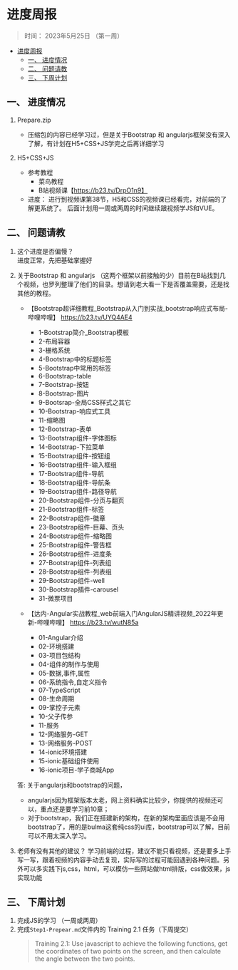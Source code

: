# 进度周报
> 时间： 2023年5月25日 （第一周）


<!-- @import "[TOC]" {cmd="toc" depthFrom=1 depthTo=6 orderedList=false} -->

<!-- code_chunk_output -->

- [进度周报](#进度周报)
  - [一、 进度情况](#一--进度情况)
  - [二、 问题请教](#二--问题请教)
  - [三、 下周计划](#三--下周计划)

<!-- /code_chunk_output -->


## 一、 进度情况
1.  Prepare.zip
    + 压缩包的内容已经学习过，但是关于Bootstrap 和 angularjs框架没有深入了解，有计划在H5+CSS+JS学完之后再详细学习

2.  H5+CSS+JS
    + 参考教程
        + 菜鸟教程
        + B站视频课【https://b23.tv/DrpO1n9】
    + 进度：
        进行到视频课第38节，H5和CSS的视频课已经看完，对前端的了解更系统了。 后面计划用一周或两周的时间继续跟视频学JS和VUE。


## 二、 问题请教
1. 这个进度是否偏慢？  
    进度正常，先把基础掌握好

2. 关于Bootstrap 和 angularjs
    （这两个框架以前接触的少）目前在B站找到几个视频，也罗列整理了他们的目录。想请到老大看一下是否覆盖需要，还是找其他的教程。
    + 【Bootstrap超详细教程_Bootstrap从入门到实战_bootstrap响应式布局-哔哩哔哩】 https://b23.tv/UYQ4AE4
        - 1-Bootstrap简介_Bootstrap模板
        - 2-布局容器
        - 3-栅格系统
        - 4-Bootstrap中的标题标签
        - 5-Bootstrap中常用的标签
        - 6-Bootstrap-table
        - 7-Bootstrap-按钮
        - 8-Bootstrap-图片
        - 9-Bootsrap-全局CSS样式之其它
        - 10-Bootstrap-响应式工具
        - 11-缩略图
        - 12-Bootstrap-表单
        - 13-Bootstrap组件-字体图标
        - 14-Bootstrap-下拉菜单
        - 15-Bootstrap组件-按钮组
        - 16-Bootstrap组件-输入框组
        - 17-Bootstrap组件-导航
        - 18-Bootstrap组件-导航条
        - 19-Bootstrap组件-路径导航
        - 20-Bootstrap组件-分页与翻页
        - 21-Bootstrap组件-标签
        - 22-Bootstrap组件-徽章
        - 23-Bootstrap组件-巨幕、页头
        - 24-Bootstrap组件-缩略图
        - 25-Bootstrap组件-警告框
        - 26-Bootstrap组件-进度条
        - 27-Bootstrap组件-列表组
        - 28-Bootstrap组件-列表组
        - 29-Bootstrap组件-well
        - 30-Bootstrap插件-carousel
        - 31-微票项目
    
    + 【达内-Angular实战教程_web前端入门AngularJS精讲视频_2022年更新-哔哩哔哩】 https://b23.tv/wutN85a
        - 01-Angular介绍
        - 02-环境搭建
        - 03-项目包结构
        - 04-组件的制作与使用
        - 05-数据,事件,属性
        - 06-系统指令,自定义指令
        - 07-TypeScript
        - 08-生命周期
        - 09-掌控子元素
        - 10-父子传参
        - 11-服务
        - 12-网络服务-GET
        - 13-网络服务-POST
        - 14-ionic环境搭建
        - 15-ionic基础组件使用
        - 16-ionic项目-学子商城App

    答: 关于angularjs和bootstrap的问题，
    - angularjs因为框架版本太老，网上资料确实比较少，你提供的视频还可以，重点还是要学习前10章；
    - 对于bootstrap，我们正在搭建新的架构，在新的架构里面应该是不会用bootstrap了，用的是bulma这套纯css的ui库，bootstrap可以了解，目前可以不用太深入学习。

3. 老师有没有其他的建议？
    学习前端的过程，建议不能只看视频，还是要多上手写一写，跟着视频的内容手动去复现，实际写的过程可能回遇到各种问题。另外可以多实践下js,css，html，可以模仿一些网站做html排版，css做效果，js实现功能

## 三、 下周计划
1. 完成JS的学习 （一周或两周）
2. 完成`Step1-Prepear.md`文件内的 Training 2.1 任务（下周提交）
    > Training 2.1: Use javascript to achieve the following functions, get the coordinates of two points on the screen, and then calculate the angle between the two points.




